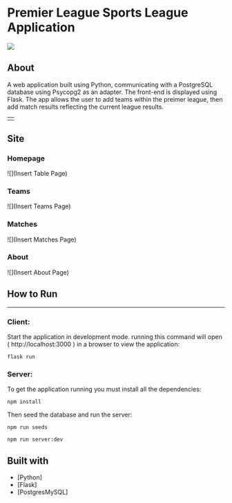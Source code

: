 # Premier League Sports League Application

![](https://seeklogo.com/images/P/premier-league-new-logo-D22A0CE87E-seeklogo.com.png) 

## About

<table>
  <td>
    <tr>
      A web application built using Python, communicating with a PostgreSQL database using Psycopg2 as an adapter. The front-end is displayed using Flask.
    </tr>
    <tr>
      The app allows the user to add teams within the preimer league, then add match results reflecting the current league results. 
    </tr>
  </td>
</table>

## Site

### Homepage

![](Insert Table Page)

### Teams
![](Insert Teams Page)

### Matches
![](Insert Matches Page)

### About
![](Insert About Page)

## How to Run
----------

### Client:

Start the application in development mode. running this command will open ( http://localhost:3000 ) in a browser to view the application:

    flask run

### Server:

To get the application running you must install all the dependencies:

    npm install

Then seed the database and run the server:

    npm run seeds

    npm run server:dev

## Built with 

- [Python]
- [Flask]
- [PostgresMySQL]